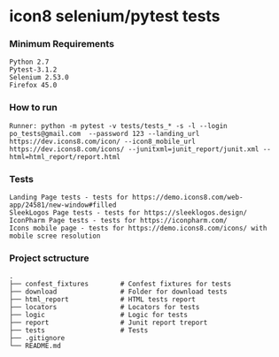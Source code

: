 # icon8 selenium/pytest tests

### Minimum Requirements
    Python 2.7
    Pytest-3.1.2
    Selenium 2.53.0
    Firefox 45.0

### How to run
    Runner: python -m pytest -v tests/tests_* -s -l --login po_tests@gmail.com  --password 123 --landing_url https://dev.icons8.com/icon/ --icon8_mobile_url https://dev.icons8.com/icons/ --junitxml=junit_report/junit.xml --html=html_report/report.html


### Tests
    Landing Page tests - tests for https://demo.icons8.com/web-app/24581/new-window#filled
    SleekLogos Page tests - tests for https://sleeklogos.design/
    IconPharm Page tests - tests for https://iconpharm.com/
    Icons mobile page - tests for https://demo.icons8.com/icons/ with mobile scree resolution
   
### Project sctructure
    .
    ├── confest_fixtures        # Confest fixtures for tests
    ├── download                # Folder for download tests
    ├── html_report             # HTML tests report
    ├── locators                # Locators for tests
    ├── logic                   # Logic for tests
    ├── report                  # Junit report treport
    ├── tests                   # Tests
    ├── .gitignore
    └── README.md



